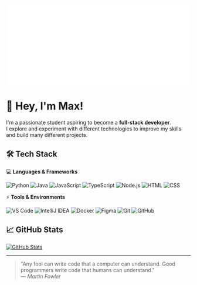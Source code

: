 ![Max's GitHub Banner](https://github.com/Max4748/max4748/blob/main/banner.svg)

# 👋 Hey, I'm Max!  

I'm a passionate student aspiring to become a **full-stack developer**.  
I explore and experiment with different technologies to improve my skills and build many different projects.  


## 🛠️ Tech Stack  

💻 **Languages & Frameworks**  

![Python](https://img.shields.io/badge/-Python-3776AB?style=flat&logo=python&logoColor=white)
![Java](https://img.shields.io/badge/-Java-007396?style=flat&logo=java&logoColor=white)
![JavaScript](https://img.shields.io/badge/-JavaScript-F7DF1E?style=flat&logo=javascript&logoColor=black)
![TypeScript](https://img.shields.io/badge/-TypeScript-3178C6?style=flat&logo=typescript&logoColor=white)
![Node.js](https://img.shields.io/badge/-Node.js-339933?style=flat&logo=node.js&logoColor=white)
![HTML](https://img.shields.io/badge/-HTML-E34F26?style=flat&logo=html5&logoColor=white)
![CSS](https://img.shields.io/badge/-CSS-1572B6?style=flat&logo=css3&logoColor=white)

⚡ **Tools & Environments**  

![VS Code](https://img.shields.io/badge/-VS_Code-007ACC?style=flat&logo=visual-studio-code&logoColor=white)
![IntelliJ IDEA](https://img.shields.io/badge/-IntelliJ%20IDEA-000000?style=flat&logo=intellij-idea&logoColor=white)
![Docker](https://img.shields.io/badge/-Docker-2496ED?style=flat&logo=docker&logoColor=white)
![Figma](https://img.shields.io/badge/-Figma-F24E1E?style=flat&logo=figma&logoColor=white)
![Git](https://img.shields.io/badge/-Git-F05032?style=flat&logo=git&logoColor=white)
![GitHub](https://img.shields.io/badge/-GitHub-181717?style=flat&logo=github&logoColor=white)


## 📈 GitHub Stats  

[![GitHub Stats](https://github-readme-stats.vercel.app/api?username=max4748&show_icons=true&theme=radical)](https://github.com/anuraghazra/github-readme-stats)  

---

> "Any fool can write code that a computer can understand. Good programmers write code that humans can understand."  
> ― *Martin Fowler*
